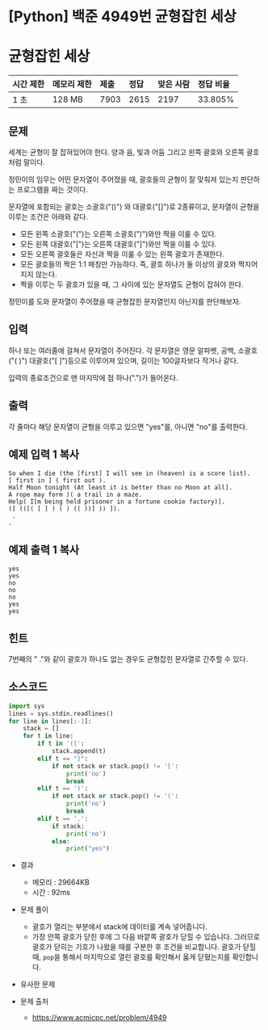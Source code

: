 # [Python] 백준 4949번 균형잡힌 세상

# 균형잡힌 세상 

| 시간 제한 | 메모리 제한 | 제출 | 정답 | 맞은 사람 | 정답 비율 |
| :-------- | :---------- | :--- | :--- | :-------- | :-------- |
| 1 초      | 128 MB      | 7903 | 2615 | 2197      | 33.805%   |

## 문제

세계는 균형이 잘 잡혀있어야 한다. 양과 음, 빛과 어둠 그리고 왼쪽 괄호와 오른쪽 괄호처럼 말이다.

정민이의 임무는 어떤 문자열이 주어졌을 때, 괄호들의 균형이 잘 맞춰져 있는지 판단하는 프로그램을 짜는 것이다.

문자열에 포함되는 괄호는 소괄호("()") 와 대괄호("[]")로 2종류이고, 문자열이 균형을 이루는 조건은 아래와 같다.

- 모든 왼쪽 소괄호("(")는 오른쪽 소괄호(")")와만 짝을 이룰 수 있다.
- 모든 왼쪽 대괄호("[")는 오른쪽 대괄호("]")와만 짝을 이룰 수 있다.
- 모든 오른쪽 괄호들은 자신과 짝을 이룰 수 있는 왼쪽 괄호가 존재한다.
- 모든 괄호들의 짝은 1:1 매칭만 가능하다. 즉, 괄호 하나가 둘 이상의 괄호와 짝지어지지 않는다.
- 짝을 이루는 두 괄호가 있을 때, 그 사이에 있는 문자열도 균형이 잡혀야 한다.

정민이를 도와 문자열이 주어졌을 때 균형잡힌 문자열인지 아닌지를 판단해보자.

## 입력

하나 또는 여러줄에 걸쳐서 문자열이 주어진다. 각 문자열은 영문 알파벳, 공백, 소괄호("( )") 대괄호("[ ]")등으로 이루어져 있으며, 길이는 100글자보다 작거나 같다.

입력의 종료조건으로 맨 마지막에 점 하나(".")가 들어온다.

## 출력

각 줄마다 해당 문자열이 균형을 이루고 있으면 "yes"를, 아니면 "no"를 출력한다.

## 예제 입력 1 복사

```
So when I die (the [first] I will see in (heaven) is a score list).
[ first in ] ( first out ).
Half Moon tonight (At least it is better than no Moon at all].
A rope may form )( a trail in a maze.
Help( I[m being held prisoner in a fortune cookie factory)].
([ (([( [ ] ) ( ) (( ))] )) ]).
 .
.
```

## 예제 출력 1 복사

```
yes
yes
no
no
no
yes
yes
```

## 힌트

7번째의 " ."와 같이 괄호가 하나도 없는 경우도 균형잡힌 문자열로 간주할 수 있다.

## 소스코드

```python
import sys
lines = sys.stdin.readlines()
for line in lines[:-1]:
    stack = []
    for t in line:
        if t in '([':
            stack.append(t)
        elif t == "]":
            if not stack or stack.pop() != '[':
                print('no')
                break
        elif t == ')':
            if not stack or stack.pop() != '(':
                print('no')
                break
        elif t == '.':
            if stack:
                print('no')
            else:
                print("yes")
```

* 결과
  * 메모리 : 29664KB
  * 시간 : 92ms
* 문제 풀이
  * 괄호가 열리는 부분에서 stack에 데이터를 계속 넣어줍니다.
  * 가장 안쪽 괄호가 닫힌 후에 그 다음 바깥쪽 괄호가 닫힐 수 있습니다. 그러므로 괄호가 닫히는 기호가 나왔을 때를 구분한 후 조건을 비교합니다. 괄호가 닫힐때, `pop`을 통해서 마지막으로 열린 괄호를 확인해서 옳게 닫혔는지를 확인합니다.
* 유사한 문제



* 문제 출처

  * https://www.acmicpc.net/problem/4949

    